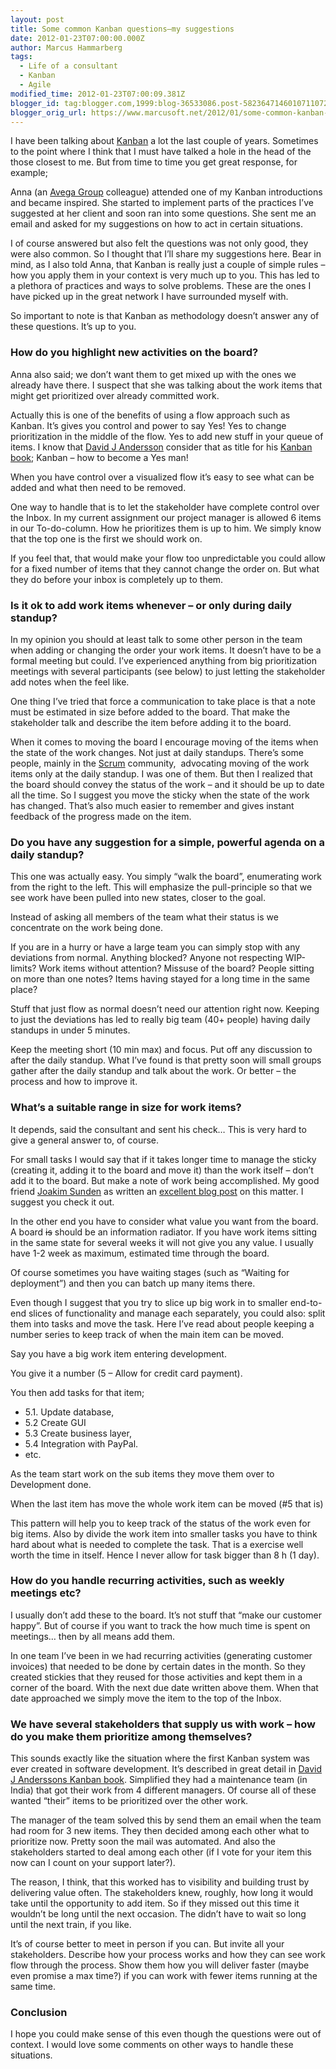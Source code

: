 ```yaml
---
layout: post
title: Some common Kanban questions–my suggestions
date: 2012-01-23T07:00:00.000Z
author: Marcus Hammarberg
tags:
  - Life of a consultant
  - Kanban
  - Agile
modified_time: 2012-01-23T07:00:09.381Z
blogger_id: tag:blogger.com,1999:blog-36533086.post-5823647146010711072
blogger_orig_url: https://www.marcusoft.net/2012/01/some-common-kanban-questionsmy.html
---
```



I have been talking about
<a href="http://www.kanban101.com" target="_blank">Kanban</a> a lot the
last couple of years. Sometimes to the point where I think that I must
have talked a hole in the head of the those closest to me. But from time
to time you get great response, for example;

Anna (an
<a href="http://www.avegagroup.se" target="_blank">Avega Group</a>
colleague) attended one of my Kanban introductions and became inspired.
She started to implement parts of the practices I’ve suggested at her
client and soon ran into some questions. She sent me an email and asked
for my suggestions on how to act in certain situations.

I of course answered but also felt the questions was not only good, they
were also common. So I thought that I’ll share my suggestions here. Bear
in mind, as I also told Anna, that Kanban is really just a couple of
simple rules – how you apply them in your context is very much up to
you. This has led to a plethora of practices and ways to solve problems.
These are the ones I have picked up in the great network I have
surrounded myself with.

So important to note is that Kanban as methodology doesn’t answer any of
these questions. It’s up to you.

### How do you highlight new activities on the board?

Anna also said; we don’t want them to get mixed up with the ones we
already have there. I suspect that she was talking about the work items
that might get prioritized over already committed work.

Actually this is one of the benefits of using a flow approach such as
Kanban. It’s gives you control and power to say Yes! Yes to change
prioritization in the middle of the flow. Yes to add new stuff in your
queue of items. I know that
<a href="http://agilemanagement.net/" target="_blank">David J
Andersson</a> consider that as title for his
<a href="http://agilemanagement.net/index.php/kanbanbook/"
target="_blank">Kanban book</a>; Kanban – how to become a Yes man!

When you have control over a visualized flow it’s easy to see what can
be added and what then need to be removed.

One way to handle that is to let the stakeholder have complete control
over the Inbox. In my current assignment our project manager is allowed
6 items in our To-do-column. How he prioritizes them is up to him. We
simply know that the top one is the first we should work on.

If you feel that, that would make your flow too unpredictable you could
allow for a fixed number of items that they cannot change the order on.
But what they do before your inbox is completely up to them.

### Is it ok to add work items whenever – or only during daily standup?

In my opinion you should at least talk to some other person in the team
when adding or changing the order your work items. It doesn’t have to be
a formal meeting but could. I’ve experienced anything from big
prioritization meetings with several participants (see below) to just
letting the stakeholder add notes when the feel like.

One thing I’ve tried that force a communication to take place is that a
note must be estimated in size before added to the board. That make the
stakeholder talk and describe the item before adding it to the board.

When it comes to moving the board I encourage moving of the items when
the state of the work changes. Not just at daily standups. There’s some
people, mainly in the
<a href="http://en.wikipedia.org/wiki/Scrum_(development)"
target="_blank">Scrum</a> community,  advocating moving of the work
items only at the daily standup. I was one of them. But then I realized
that the board should convey the status of the work – and it should be
up to date all the time. So I suggest you move the sticky when the state
of the work has changed. That’s also much easier to remember and gives
instant feedback of the progress made on the item.

### Do you have any suggestion for a simple, powerful agenda on a daily standup?

This one was actually easy. You simply “walk the board”, enumerating
work from the right to the left. This will emphasize the pull-principle
so that we see work have been pulled into new states, closer to the
goal.

Instead of asking all members of the team what their status is we
concentrate on the work being done.

If you are in a hurry or have a large team you can simply stop with any
deviations from normal. Anything blocked? Anyone not respecting
WIP-limits? Work items without attention? Missuse of the board? People
sitting on more than one notes? Items having stayed for a long time in
the same place?

Stuff that just flow as normal doesn’t need our attention right now.
Keeping to just the deviations has led to really big team (40+ people)
having daily standups in under 5 minutes.

Keep the meeting short (10 min max) and focus. Put off any discussion to
after the daily standup. What I’ve found is that pretty soon will small
groups gather after the daily standup and talk about the work. Or better
– the process and how to improve it.

### What’s a suitable range in size for work items?

It depends, said the consultant and sent his check… This is very hard to
give a general answer to, of course.

For small tasks I would say that if it takes longer time to manage the
sticky (creating it, adding it to the board and move it) than the work
itself – don’t add it to the board. But make a note of work being
accomplished. My good friend
<a href="http://joakimsunden.com" target="_blank">Joakim Sunden</a> as
written an <a
href="http://joakimsunden.com/2011/06/one-way-of-handling-small-tasks-on-a-kanban-board/"
target="_blank">excellent blog post</a> on this matter. I suggest you
check it out.

In the other end you have to consider what value you want from the
board. A board ~~is~~ should be an information radiator. If you have
work items sitting in the same state for several weeks it will not give
you any value. I usually have 1-2 week as maximum, estimated time
through the board.

Of course sometimes you have waiting stages (such as “Waiting for
deployment”) and then you can batch up many items there.

Even though I suggest that you try to slice up big work in to smaller
end-to-end slices of functionality and manage each separately, you could
also: split them into tasks and move the task. Here I’ve read about
people keeping a number series to keep track of when the main item can
be moved.

Say you have a big work item entering development.

You give it a number (5 – Allow for credit card payment).

You then add tasks for that item;

- 5.1. Update database,
- 5.2 Create GUI
- 5.3 Create business layer,
- 5.4 Integration with PayPal.
- etc.

As the team start work on the sub items they move them over to
Development done.

When the last item has move the whole work item can be moved (#5 that
is)

This pattern will help you to keep track of the status of the work even
for big items. Also by divide the work item into smaller tasks you have
to think hard about what is needed to complete the task. That is a
exercise well worth the time in itself. Hence I never allow for task
bigger than 8 h (1 day).

### How do you handle recurring activities, such as weekly meetings etc?

I usually don’t add these to the board. It’s not stuff that “make our
customer happy”. But of course if you want to track the how much time is
spent on meetings… then by all means add them.

In one team I’ve been in we had recurring activities (generating
customer invoices) that needed to be done by certain dates in the month.
So they created stickies that they reused for those activities and kept
them in a corner of the board. With the next due date written above
them. When that date approached we simply move the item to the top of
the Inbox.

### We have several stakeholders that supply us with work – how do you make them prioritize among themselves?

This sounds exactly like the situation where the first Kanban system was
ever created in software development. It’s described in great detail in
<a href="http://agilemanagement.net/index.php/kanbanbook/"
target="_blank">David J Anderssons Kanban book</a>. Simplified they had
a maintenance team (in India) that got their work from 4 different
managers. Of course all of these wanted “their” items to be prioritized
over the other work.

The manager of the team solved this by send them an email when the team
had room for 3 new items. They then decided among each other what to
prioritize now. Pretty soon the mail was automated. And also the
stakeholders started to deal among each other (if I vote for your item
this now can I count on your support later?).

The reason, I think, that this worked has to visibility and building
trust by delivering value often. The stakeholders knew, roughly, how
long it would take until the opportunity to add item. So if they missed
out this time it wouldn’t be long until the next occasion. The didn’t
have to wait so long until the next train, if you like.

It’s of course better to meet in person if you can. But invite all your
stakeholders. Describe how your process works and how they can see work
flow through the process. Show them how you will deliver faster (maybe
even promise a max time?) if you can work with fewer items running at
the same time.

### Conclusion

I hope you could make sense of this even though the questions were out
of context. I would love some comments on other ways to handle these
situations.

